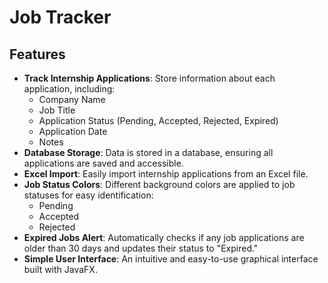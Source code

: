 # Job Tracker
## Features
- **Track Internship Applications**: Store information about each application, including:
  - Company Name
  - Job Title
  - Application Status (Pending, Accepted, Rejected, Expired)
  - Application Date
  - Notes
- **Database Storage**: Data is stored in a database, ensuring all applications are saved and accessible.
- **Excel Import**: Easily import internship applications from an Excel file.
- **Job Status Colors**: Different background colors are applied to job statuses for easy identification:
  - Pending
  - Accepted
  - Rejected
- **Expired Jobs Alert**: Automatically checks if any job applications are older than 30 days and updates their status to "Expired."
- **Simple User Interface**: An intuitive and easy-to-use graphical interface built with JavaFX.
